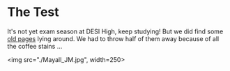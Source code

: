 # The Test 

It's not yet exam season at DESI High, keep studying!  But we did find some [old pages](https://github.com/michaelJwilson/DESI-HighSchool/blob/master/thetest/TheTest.pdf) lying around. We had to throw half of them away because of all the coffee stains ... 

<img src="./Mayall_JM.jpg", width=250>
